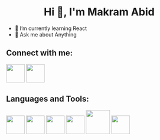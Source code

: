 <h1 align="center">Hi 👋, I'm Makram Abid</h1>

<ul>
	<li>🌱 I’m currently learning React</li>
	<li>💬 Ask me about Anything</li>
</ul>

<h2>Connect with me:</h2>
<a href="https://twitter.com/M4kramAbd"><img width="50px" src="https://cdn4.iconfinder.com/data/icons/social-media-icons-the-circle-set/48/twitter_circle-512.png"></a>
<a href="https://www.linkedin.com/in/makram-abid-176618224/"><img width="50px" src="https://upload.wikimedia.org/wikipedia/commons/thumb/f/f8/LinkedIn_icon_circle.svg/2048px-LinkedIn_icon_circle.svg.png"></a>

<h2>Languages and Tools:</h2>
<a href="https://www.python.org/"><img width="50px" src="https://upload.wikimedia.org/wikipedia/commons/thumb/c/c3/Python-logo-notext.svg/2048px-Python-logo-notext.svg.png"></a>
<a href="https://developer.mozilla.org/en-US/docs/Web/HTML"><img width="50px" src="https://cdn-icons-png.flaticon.com/512/732/732212.png"></a>
<a href="https://www.w3schools.com/css/css_intro.asp"><img width="50px" src="https://upload.wikimedia.org/wikipedia/commons/thumb/6/62/CSS3_logo.svg/2048px-CSS3_logo.svg.png"></a>
<a href="https://www.javascript.com/"><img width="50px" src="https://www.seekpng.com/png/full/80-803501_javascript-logo-logo-de-java-script-png.png"></a>
<a href="https://getbootstrap.com/"><img width="65px" src="https://getbootstrap.com/docs/5.2/assets/brand/bootstrap-logo-shadow.png"></a>
<a href="https://www.mysql.com/"><img width="50px" src="http://pngimg.com/uploads/mysql/mysql_PNG23.png"></a>


<!--
**M4kram/M4kram** is a ✨ _special_ ✨ repository because its `README.md` (this file) appears on your GitHub profile.

Here are some ideas to get you started:

- 🔭 I’m currently working on ...
- 🌱 I’m currently learning ...
- 👯 I’m looking to collaborate on ...
- 🤔 I’m looking for help with ...
- 💬 Ask me about ...
- 📫 How to reach me: ...
- 😄 Pronouns: ...
- ⚡ Fun fact: ...
-->
